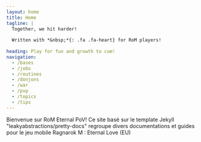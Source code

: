 ```yaml
---
layout: home
title: Home
tagline: |
  Together, we hit harder!
  
  Written with *&nbsp;*{: .fa .fa-heart} for RoM players!
  
heading: Play for fun and growth to cum!
navigation:
  - /bases
  - /jobs
  - /routines
  - /donjons
  - /war
  - /pvp
  - /topics
  - /tips
---
```


Bienvenue sur RoM Eternal PoV!
Ce site basé sur le template Jekyll "leakyabstractions/pretty-docs" regroupe divers documentations et guides pour le jeu mobile
Ragnarok M : Eternal Love (EU)

